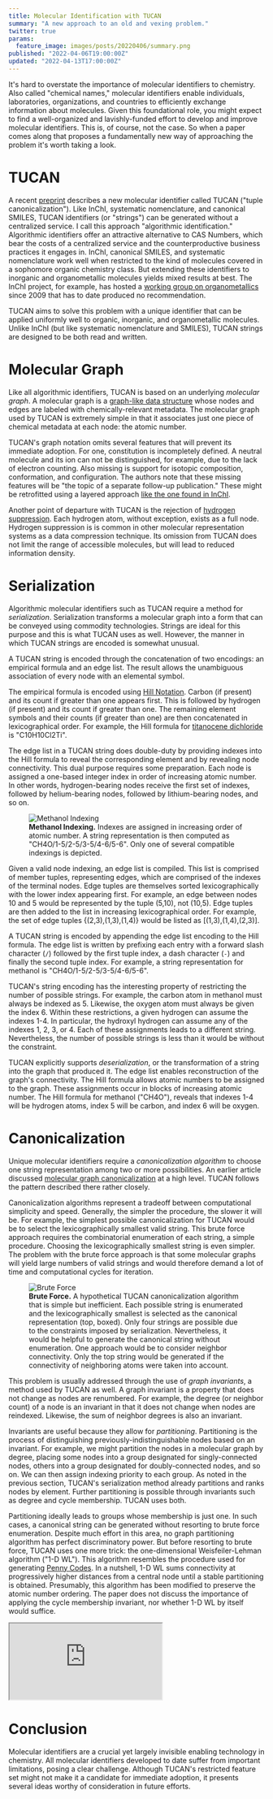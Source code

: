 ```yaml
---
title: Molecular Identification with TUCAN
summary: "A new approach to an old and vexing problem."
twitter: true
params:
  feature_image: images/posts/20220406/summary.png
published: "2022-04-06T19:00:00Z"
updated: "2022-04-13T17:00:00Z"
---
```


It's hard to overstate the importance of molecular identifiers to chemistry. Also called "chemical names," molecular identifiers enable individuals, laboratories, organizations, and countries to efficiently exchange information about molecules. Given this foundational role, you might expect to find a well-organized and lavishly-funded effort to develop and improve molecular identifiers. This is, of course, not the case. So when a paper comes along that proposes a fundamentally new way of approaching the problem it's worth taking a look.

# TUCAN

A recent [preprint](https://doi.org/10.21203/rs.3.rs-1466562/v1) describes a new molecular identifier called TUCAN ("tuple canonicalization"). Like InChI, systematic nomenclature, and canonical SMILES, TUCAN identifiers (or "strings") can be generated without a centralized service. I call this approach "algorithmic identification." Algorithmic identifiers offer an attractive alternative to CAS Numbers, which bear the costs of a centralized service and the counterproductive business practices it engages in. InChI, canonical SMILES, and systematic nomenclature work well when restricted to the kind of molecules covered in a sophomore organic chemistry class. But extending these identifiers to inorganic and organometallic molecules yields mixed results at best. The InChI project, for example, has hosted a [working group on organometallics](https://www.inchi-trust.org/wp/wp-content/uploads/2019/12/16.-organometallic-project-v5.pdf) since 2009 that has to date produced no recommendation.

TUCAN aims to solve this problem with a unique identifier that can be applied uniformly well to organic, inorganic, and organometallic molecules. Unlike InChI (but like systematic nomenclature and SMILES), TUCAN strings are designed to be both read and written.

# Molecular Graph

Like all algorithmic identifiers, TUCAN is based on an underlying *molecular graph*. A molecular graph is a [graph-like data structure](https://en.wikipedia.org/wiki/Graph_(discrete_mathematics)) whose nodes and edges are labeled with chemically-relevant metadata. The molecular graph used by TUCAN is extremely simple in that it associates just one piece of chemical metadata at each node: the atomic number.

TUCAN's graph notation omits several features that will prevent its immediate adoption. For one, constitution is incompletely defined. A neutral molecule and its ion can not be distinguished, for example, due to the lack of electron counting. Also missing is support for isotopic composition, conformation, and configuration. The authors note that these missing features will be "the topic of a separate follow-up publication." These might be retrofitted using a layered approach [like the one found in InChI](/articles/2021/04/21/inchi-syntax/).

Another point of departure with TUCAN is the rejection of [hydrogen suppression](/articles/2020/05/18/hydrogen-suppression-in-cheminformatics/). Each hydrogen atom, without exception, exists as a full node. Hydrogen suppression is is common in other molecular representation systems as a data compression technique. Its omission from TUCAN does not limit the range of accessible molecules, but will lead to reduced information density.

# Serialization

Algorithmic molecular identifiers such as TUCAN require a method for *serialization*. Serialization transforms a molecular graph into a form that can be conveyed using commodity technologies. Strings are ideal for this purpose and this is what TUCAN uses as well. However, the manner in which TUCAN strings are encoded is somewhat unusual.

A TUCAN string is encoded through the concatenation of two encodings: an empirical formula and an edge list. The result allows the unambiguous association of every node with an elemental symbol.

The empirical formula is encoded using [Hill Notation](https://en.wikipedia.org/wiki/Chemical_formula#Hill_system). Carbon (if present) and its count if greater than one appears first. This is followed by hydrogen (if present) and its count if greater than one. The remaining element symbols and their counts (if greater than one) are then concatenated in lexicographical order. For example, the Hill formula for [titanocene dichloride](https://en.wikipedia.org/wiki/Titanocene_dichloride) is "C10H10Cl2Ti".

The edge list in a TUCAN string does double-duty by providing indexes into the Hill formula to reveal the corresponding element and by revealing node connectivity. This dual purpose requires some preparation. Each node is assigned a one-based integer index in order of increasing atomic number. In other words, hydrogen-bearing nodes receive the first set of indexes, followed by helium-bearing nodes, followed by lithium-bearing nodes, and so on.

<figure>
  <img alt="Methanol Indexing" src="/images/posts/20220406/methanol.png">
  <figcaption>
    <strong>Methanol Indexing.</strong> Indexes are assigned in increasing order of atomic number. A string representation is then computed as "CH4O/1-5/2-5/3-5/4-6/5-6". Only one of several compatible indexings is depicted.
  </figcaption>
</figure>

Given a valid node indexing, an edge list is compiled. This list is comprised of member tuples, representing edges, which are comprised of the indexes of the terminal nodes. Edge tuples are themselves sorted lexicographically with the lower index appearing first. For example, an edge between nodes 10 and 5 would be represented by the tuple (5,10), not (10,5). Edge tuples are then added to the list in increasing lexicographical order. For example, the set of edge tuples {(2,3),(1,3),(1,4)} would be listed as \[(1,3),(1,4),(2,3)\].

A TUCAN string is encoded by appending the edge list encoding to the Hill formula. The edge list is written by prefixing each entry with a forward slash character (`/`) followed by the first tuple index, a dash character (`-`) and finally the second tuple index. For example, a string representation for methanol is "CH4O/1-5/2-5/3-5/4-6/5-6".

TUCAN's string encoding has the interesting property of restricting the number of possible strings. For example, the carbon atom in methanol must always be indexed as 5. Likewise, the oxygen atom must always be given the index 6. Within these restrictions, a given hydrogen can assume the indexes 1-4. In particular, the hydroxyl hydrogen can assume any of the indexes 1, 2, 3, or 4. Each of these assignments leads to a different string. Nevertheless, the number of possible strings is less than it would be without the constraint.

TUCAN explicitly supports *deserialization*, or the transformation of a string into the graph that produced it. The edge list enables reconstruction of the graph's connectivity. The Hill formula allows atomic numbers to be assigned to the graph. These assignments occur in blocks of increasing atomic number. The Hill formula for methanol ("CH4O"), reveals that indexes 1-4 will be hydrogen atoms, index 5 will be carbon, and index 6 will be oxygen.

# Canonicalization

Unique molecular identifiers require a *canonicalization algorithm* to choose one string representation among two or more possibilities. An earlier article discussed [molecular graph canonicalization](/articles/2021/10/06/molecular-graph-canonicalization/) at a high level. TUCAN follows the pattern described there rather closely.

Canonicalization algorithms represent a tradeoff between computational simplicity and speed. Generally, the simpler the procedure, the slower it will be. For example, the simplest possible canonicalization for TUCAN would be to select the lexicographically smallest valid string. This brute force approach requires the combinatorial enumeration of each string, a simple procedure. Choosing the lexicographically smallest string is even simpler. The problem with the brute force approach is that some molecular graphs will yield large numbers of valid strings and would therefore demand a lot of time and computational cycles for iteration.

<figure>
  <img alt="Brute Force" src="/images/posts/20220406/brute-force.png">
  <figcaption>
    <strong>Brute Force.</strong> A hypothetical TUCAN canonicalization algorithm that is simple but inefficient. Each possible string is enumerated and the lexicographically smallest is selected as the canonical representation (top, boxed). Only four strings are possible due to the constraints imposed by serialization. Nevertheless, it would be helpful to generate the canonical string without enumeration. One approach would be to consider neighbor connectivity. Only the top string would be generated if the connectivity of neighboring atoms were taken into account.
  </figcaption>
</figure>

This problem is usually addressed through the use of *graph invariants*, a method used by TUCAN as well. A graph invariant is a property that does not change as nodes are renumbered. For example, the degree (or neighbor count) of a node is an invariant in that it does not change when nodes are reindexed. Likewise, the sum of neighbor degrees is also an invariant.

Invariants are useful because they allow for *partitioning*. Partitioning is the process of distinguishing previously-indistinguishable nodes based on an invariant. For example, we might partition the nodes in a molecular graph by degree, placing some nodes into a group designated for singly-connected nodes, others into a group designated for doubly-connected nodes, and so on. We can then assign indexing priority to each group. As noted in the previous section, TUCAN's serialization method already partitions and ranks nodes by element. Further partitioning is possible through invariants such as degree and cycle membership. TUCAN uses both.

Partitioning ideally leads to groups whose membership is just one. In such cases, a canonical string can be generated without resorting to brute force enumeration. Despite much effort in this area, no graph partitioning algorithm has perfect discriminatory power. But before resorting to brute force, TUCAN uses one more trick: the one-dimensional Weisfeiler-Lehman algorithm ("1-D WL"). This algorithm resembles the procedure used for generating [Penny Codes](/articles/2022/01/12/penny-codes/). In a nutshell, 1-D WL sums connectivity at progressively higher distances from a central node until a stable partitioning is obtained. Presumably, this algorithm has been modified to preserve the atomic number ordering. The paper does not discuss the importance of applying the cycle membership invariant, nor whether 1-D WL by itself would suffice.

<div class="videowrapper">
  <iframe src="https://www.youtube.com/embed/YHeeAB_XRS4?start=90" allowfullscreen></iframe>
</div>

# Conclusion

Molecular identifiers are a crucial yet largely invisible enabling technology in chemistry. All molecular identifiers developed to date suffer from important limitations, posing a clear challenge. Although TUCAN's restricted feature set might not make it a candidate for immediate adoption, it presents several ideas worthy of consideration in future efforts.
